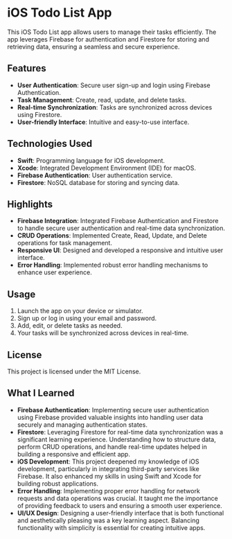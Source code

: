 # iOS Todo List App

This iOS Todo List app allows users to manage their tasks efficiently. The app leverages Firebase for authentication and Firestore for storing and retrieving data, ensuring a seamless and secure experience.

## Features

- **User Authentication**: Secure user sign-up and login using Firebase Authentication.
- **Task Management**: Create, read, update, and delete tasks.
- **Real-time Synchronization**: Tasks are synchronized across devices using Firestore.
- **User-friendly Interface**: Intuitive and easy-to-use interface.

## Technologies Used

- **Swift**: Programming language for iOS development.
- **Xcode**: Integrated Development Environment (IDE) for macOS.
- **Firebase Authentication**: User authentication service.
- **Firestore**: NoSQL database for storing and syncing data.

## Highlights

- **Firebase Integration**: Integrated Firebase Authentication and Firestore to handle secure user authentication and real-time data synchronization.
- **CRUD Operations**: Implemented Create, Read, Update, and Delete operations for task management.
- **Responsive UI**: Designed and developed a responsive and intuitive user interface.
- **Error Handling**: Implemented robust error handling mechanisms to enhance user experience.

## Usage

1. Launch the app on your device or simulator.
2. Sign up or log in using your email and password.
3. Add, edit, or delete tasks as needed.
4. Your tasks will be synchronized across devices in real-time.

## License

This project is licensed under the MIT License.

## What I Learned

- **Firebase Authentication**: Implementing secure user authentication using Firebase provided valuable insights into handling user data securely and managing authentication states.
- **Firestore**: Leveraging Firestore for real-time data synchronization was a significant learning experience. Understanding how to structure data, perform CRUD operations, and handle real-time updates helped in building a responsive and efficient app.
- **iOS Development**: This project deepened my knowledge of iOS development, particularly in integrating third-party services like Firebase. It also enhanced my skills in using Swift and Xcode for building robust applications.
- **Error Handling**: Implementing proper error handling for network requests and data operations was crucial. It taught me the importance of providing feedback to users and ensuring a smooth user experience.
- **UI/UX Design**: Designing a user-friendly interface that is both functional and aesthetically pleasing was a key learning aspect. Balancing functionality with simplicity is essential for creating intuitive apps.
  
